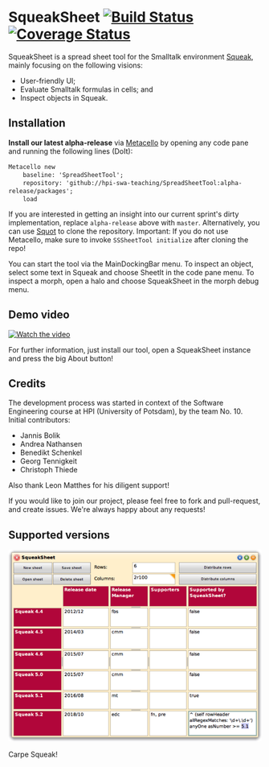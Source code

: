 # SqueakSheet [![Build Status](https://travis-ci.org/hpi-swa-teaching/SpreadSheetTool.svg?branch=master)](https://travis-ci.org/hpi-swa-teaching/SpreadSheetTool) [![Coverage Status](https://coveralls.io/repos/github/hpi-swa-teaching/SpreadSheetTool/badge.svg?branch=master)](https://coveralls.io/github/hpi-swa-teaching/SpreadSheetTool?branch=master)

SqueakSheet is a spread sheet tool for the Smalltalk environment [Squeak](https://squeak.org/), mainly focusing on the following visions:
- User-friendly UI;
- Evaluate Smalltalk formulas in cells; and
- Inspect objects in Squeak.

## Installation
**Install our latest alpha-release** via [Metacello](https://github.com/Metacello/metacello) by opening any code pane and running the following lines (DoIt): 
```smalltalk
Metacello new
	baseline: 'SpreadSheetTool';
	repository: 'github://hpi-swa-teaching/SpreadSheetTool:alpha-release/packages';
	load
  ```
If you are interested in getting an insight into our current sprint's dirty implementation, replace `alpha-release` above with `master`. Alternatively, you can use [Squot](https://github.com/hpi-swa/Squot) to clone the repository. Important: If you do not use Metacello, make sure to invoke `SSSheetTool initialize` after cloning the repo!

You can start the tool via the MainDockingBar menu. To inspect an object, select some text in Squeak and choose SheetIt in the code pane menu. To inspect a morph, open a halo and choose SqueakSheet in the morph debug menu.

## Demo video
[![Watch the video](https://i.ytimg.com/vi/V4OeSZD_Q80/hqdefault.jpg)](https://youtu.be/V4OeSZD_Q80)

For further information, just install our tool, open a SqueakSheet instance and press the big About button!

## Credits

The development process was started in context of the Software Engineering course at HPI (University of Potsdam), by the team No. 10. Initial contributors:
- Jannis Bolik
- Andrea Nathansen
- Benedikt Schenkel
- Georg Tennigkeit
- Christoph Thiede

Also thank Leon Matthes for his diligent support!

If you would like to join our project, please feel free to fork and pull-request, and create issues. We're always happy about any requests!

## Supported versions

![Supported versions](/versions.png)


















Carpe Squeak!
